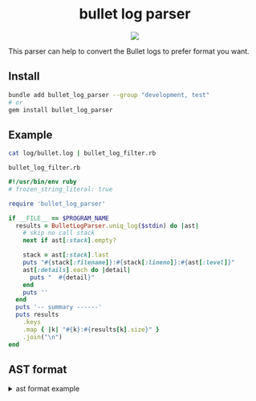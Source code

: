 <h1 align="center">bullet log parser</h2>

<p align="center">
<a href="https://github.com/satoruk/bullet_log_parser/actions?query=workflow%3ACI"><img src="https://github.com/satoruk/bullet_log_parser/workflows/CI/badge.svg" /></a>
</p>

This parser can help to convert the Bullet logs to prefer format you want.

## Install

```sh
bundle add bullet_log_parser --group "development, test"
# or
gem install bullet_log_parser
```

## Example

```sh
cat log/bullet.log | bullet_log_filter.rb
```

`bullet_log_filter.rb`

```rb
#!/usr/bin/env ruby
# frozen_string_literal: true

require 'bullet_log_parser'

if __FILE__ == $PROGRAM_NAME
  results = BulletLogParser.uniq_log($stdin) do |ast|
    # skip no call stack
    next if ast[:stack].empty?

    stack = ast[:stack].last
    puts "#{stack[:filename]}:#{stack[:lineno]}:#{ast[:level]}"
    ast[:details].each do |detail|
      puts "  #{detail}"
    end
    puts ''
  end
  puts '-- summary ------'
  puts results
    .keys
    .map { |k| "#{k}:#{results[k].size}" }
    .join("\n")
end

```

## AST format

<details>
<summary>ast format example</summary>

```txt
2020-07-27 02:35:50[WARN] user: root
GET /posts
USE eager loading detected
  Post => [:comments]
  Add to your query: .includes([:comments])
Call stack
  /app/app/views/posts/_post.json.jbuilder:4:in `block in _app_views_posts__post_json_jbuilder__2280256895687227436_47114295576380'
  /app/app/views/posts/_post.json.jbuilder:3:in `_app_views_posts__post_json_jbuilder__2280256895687227436_47114295576380'
  /app/app/views/posts/index.json.jbuilder:1:in `_app_views_posts_index_json_jbuilder__4177424529561133656_47114295515920'
  /app/app/controllers/posts_controller.rb:13:in `index'
  /app/spec/requests/posts_spec.rb:45:in `block (4 levels) in <main>'
```

```json
{
  "detectedAt": "2020-07-27 02:35:50",
  "level": "WARN",
  "user": "root",
  "request": "GET /posts",
  "detection": "USE eager loading detected",
  "details": [
    "Post => [:comments]",
    "Add to your query: .includes([:comments])"
  ],
  "stack": [
    {
      "filename": "/app/app/views/posts/_post.json.jbuilder",
      "lineno": 4,
      "message": "in `block in _app_views_posts__post_json_jbuilder__2280256895687227436_47114295576380'"
    },
    {
      "filename": "/app/app/views/posts/_post.json.jbuilder",
      "lineno": 3,
      "message": "in `_app_views_posts__post_json_jbuilder__2280256895687227436_47114295576380'"
    },
    {
      "filename": "/app/app/views/posts/index.json.jbuilder",
      "lineno": 1,
      "message": "in `_app_views_posts_index_json_jbuilder__4177424529561133656_47114295515920'"
    },
    {
      "filename": "/app/app/controllers/posts_controller.rb",
      "lineno": 13,
      "message": "in `index'"
    },
    {
      "filename": "/app/spec/requests/posts_spec.rb",
      "lineno": 45,
      "message": "in `block (4 levels) in <main>'"
    }
  ]
}
```

</details>

[ci badge]: https://github.com/satoruk/bullet_log_parser/workflows/CI/badge.svg
